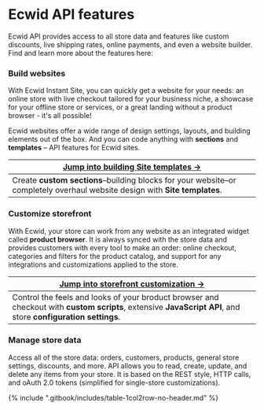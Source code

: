 # Ecwid API features

Ecwid API provides access to all store data and features like custom discounts, live shipping rates, online payments, and even a website builder. Find and learn more about the features here:

### Build websites

With Ecwid Instant Site, you can quickly get a website for your needs: an online store with live checkout tailored for your business niche, a showcase for your offline store or services, or a great landing without a product browser - it's all possible!

Ecwid websites offer a wide range of design settings, layouts, and building elements out of the box. And you can code anything with **sections** and **templates** – API features for Ecwid sites.&#x20;

| [Jump into building Site templates →](https://app.gitbook.com/s/kP7oeJaJ4GqXzYswT5rn/)                                      |
| --------------------------------------------------------------------------------------------------------------------------- |
| Create **custom sections**–building blocks for your website–or completely overhaul website design with **Site templates**.  |

### Customize storefront

With Ecwid, your store can work from any website as an integrated widget called **product browser**. It is always synced with the store data and provides customers with every tool to make an order: online checkout, categories and filters for the product catalog, and support for any integrations and customizations applied to the store.

| [Jump into storefront customization →](https://app.gitbook.com/s/aRJpOy0U8IpbjUfcox4D/)                                                                        |
| -------------------------------------------------------------------------------------------------------------------------------------------------------------- |
| Control the feels and looks of your broduct browser and checkout with **custom scripts**, extensive **JavaScript API**, and store **configuration settings**.  |

### Manage store data

Access all of the store data: orders, customers, products, general store settings, discounts, and more. API allows you to read, create, update, and delete any items from your store. It is based on the REST style, HTTP calls, and oAuth 2.0 tokens (simplified for single-store customizations).

{% include ".gitbook/includes/table-1col2row-no-header.md" %}

